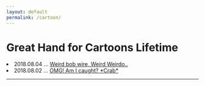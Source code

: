 ```yaml
---
layout: default
permalink: /cartoon/
---
```

# Great Hand for Cartoons Lifetime

<!-- great hands for catoon lifetime, big boy tempo -->
<article class="post">
  <div class="post-list">


  <!-- 이상한 바브와이어 -->
  <li>
    2018.08.04 ...
      <a href="{{ site.baseurl }}/docs/2018-08-04-weird-weirdo">
        Weird bob wire, Weird Weirdo.. </a>
      <br>
  </li>  

  <!-- 흥! 내가 잡히다 닛 -->
  <li>
    2018.08.02 ...
      <a href="{{ site.baseurl }}/docs/2018-08-02-omg-amIcaught">
        OMG! Am I caught? *Crab* </a>
      <br>
  </li>  

  </div>
</article>


<hr>

<br><br>
